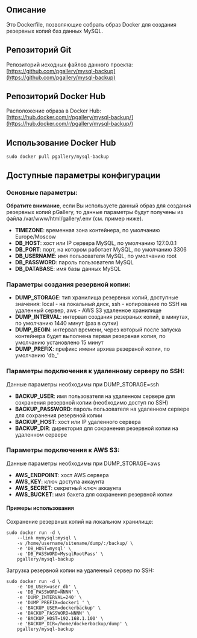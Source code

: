 ## Описание

Это Dockerfile, позволяющие собрать образ Docker для создания резервных копий баз данных MySQL.

## Репозиторий Git

Репозиторий исходных файлов данного проекта: [https://github.com/pgallery/mysql-backup](https://github.com/pgallery/mysql-backup)

## Репозиторий Docker Hub

Расположение образа в Docker Hub: [https://hub.docker.com/r/pgallery/mysql-backup/](https://hub.docker.com/r/pgallery/mysql-backup/)

## Использование Docker Hub

```
sudo docker pull pgallery/mysql-backup
```

## Доступные параметры конфигурации

### Основные параметры:

**Обратите внимание**, если Вы используете данный образ для создания резервных копий pGallery, то данные параметры будут получены из файла /var/www/html/gallery/.env (см. пример ниже).

 - **TIMEZONE**: временная зона контейнера, по умолчанию Europe/Moscow
 - **DB_HOST**: хост или IP сервера MySQL, по умолчанию 127.0.0.1
 - **DB_PORT**: порт, на котором работает MySQL, по умолчанию 3306
 - **DB_USERNAME**: имя пользователя MySQL, по умолчанию root
 - **DB_PASSWORD**: пароль пользователя MySQL
 - **DB_DATABASE**: имя базы данных MySQL

### Параметры создания резервной копии:

 - **DUMP_STORAGE**: тип хранилища резервных копий, доступные значения: local - на локальный диск, ssh - копирование по SSH на удаленный сервер, aws - AWS S3 удаленное хранилище
 - **DUMP_INTERVAL**: интервал создания резервных копий, в минутах, по умолчанию 1440 минут (раз в сутки)
 - **DUMP_BEGIN**: интервал времени, через который после запуска контейнера будет выполнена первая резервная копия, по умолчанию установлено 15 минут
 - **DUMP_PREFIX**: префикс имени архива резервной копии, по умолчанию 'db_'

### Параметры подключения к удаленному серверу по SSH:

Данные параметры необходимы при DUMP_STORAGE=ssh

 - **BACKUP_USER**: имя пользователя на удаленном сервере для сохранения резервной копии (необходимо доступ по SSH)
 - **BACKUP_PASSWORD**: пароль пользователя на удаленном сервере для сохранения резервной копии
 - **BACKUP_HOST**: хост или IP удаленного сервера
 - **BACKUP_DIR**: директория для сохранения резервной копии на удаленном сервере

### Параметры подключения к AWS S3:

Данные параметры необходимы при DUMP_STORAGE=aws

 - **AWS_ENDPOINT**: хост AWS сервера
 - **AWS_KEY**: ключ доступа аккаунта
 - **AWS_SECRET**: секретный ключ аккаунта
 - **AWS_BUCKET**: имя бакета для сохранения резервной копии

#### Примеры использования

Сохранение резервных копий на локальном хранилище:

```
sudo docker run -d \
    --link mymysql:mysql \
    -v /home/username/sitename/dump/:/backup/ \
    -e 'DB_HOST=mysql' \
    -e 'DB_PASSWORD=MysqlRootPass' \
    pgallery/mysql-backup
```

Загрузка резервной копии на удаленный сервер по SSH:


```
sudo docker run -d \
    -e 'DB_USER=user_db' \
    -e 'DB_PASSWORD=NNNN' \
    -e 'DUMP_INTERVAL=240' \
    -e 'DUMP_PREFIX=docker1_' \
    -e 'BACKUP_USER=dockerbackup' \
    -e 'BACKUP_PASSWORD=NNNN' \
    -e 'BACKUP_HOST=192.168.1.100' \
    -e 'BACKUP_DIR=/home/dockerbackup/dump' \
    pgallery/mysql-backup

```

